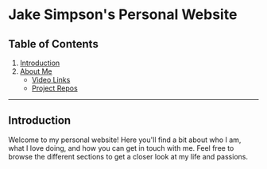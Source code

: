 # Jake Simpson's Personal Website

## Table of Contents

1. [Introduction](#introduction)
2. [About Me](#about-me)
   - [Video Links](#Video-Links)
   - [Project Repos](#Project-Repos)

---

## Introduction

Welcome to my personal website! Here you'll find a bit about who I am, what I love doing, and how you can get in touch with me. Feel free to browse the different sections to get a closer look at my life and passions.
